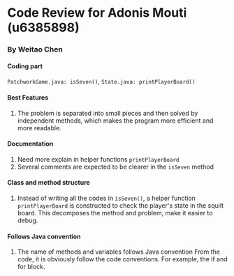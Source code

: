 # Code Review for Adonis Mouti (u6385898)
### By Weitao Chen

#### Coding part
`PatchworkGame.java: isSeven()`, `State.java: printPlayerBoard()`

#### Best Features
1. The problem is separated into small pieces and 
then solved by independent methods, 
which makes the program more efficient and more readable.

#### Documentation
1. Need more explain in helper functions `printPlayerBoard`
2. Several comments are expected to be clearer in the `isSeven` method

#### Class and method structure
1. Instead of writing all the codes in `isSeven()`, a helper function
`printPlayerBoard` is constructed to check the player's state in the 
squilt board. This decomposes the method and problem, make it easier to
debug. 

#### Follows Java convention
1. The name of methods and variables follows Java convention 
From the code, it is obviously follow the code conventions. For example, the if and for block.
	
	
	